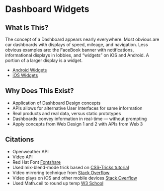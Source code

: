 # Dashboard Widgets

## What Is This?
The concept of a Dashboard appears nearly everywhere. Most obvious are car dashboards with displays of speed, mileage, and navigation. Less obvious examples are: the FaceBook banner with notifications, informational displays in lobbies, and “widgets” on iOS and Android. A portion of a larger display is a widget.

* [Android Widgets](https://developer.android.com/guide/topics/appwidgets/overview)
* [iOS Widgets](https://www.imore.com/widgets-ios-8-explained)

## Why Does This Exist?
* Application of Dashboard Design concepts
* APIs allows for alternative User Interfaces for same information
* Real products and real data, versus static prototypes
* Dashboards convey information in real-time — without prompting
* Apply concepts from Web Design 1 and 2 with APIs from Web 3

## Citations
* Openweather API
* Video API
* Red Hat Font [Fontshare](https://www.fontshare.com/fonts/red-hat-display)
* Used mix-blend-mode trick based on [CSS-Tricks tutorial](https://css-tricks.com/reverse-text-color-mix-blend-mode/)
* Video mirroring technique from [Stack Overflow](https://stackoverflow.com/questions/14455844/is-that-possible-to-make-video-mirrored)
* Video plays on iOS and other mobile devices [Stack Overflow](https://stackoverflow.com/questions/20347352/html5-video-tag-not-working-in-safari-iphone-and-ipad)
* Used Math.ceil to round up temp [W3 School](https://www.w3schools.com/jsref/jsref_ceil.asp)